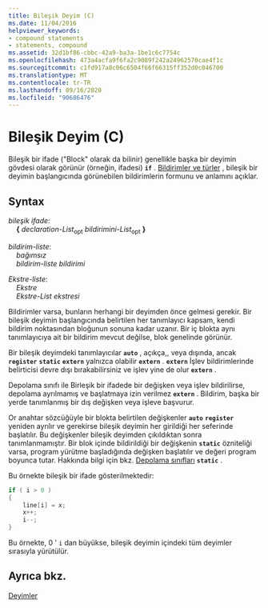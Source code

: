 ```yaml
---
title: Bileşik Deyim (C)
ms.date: 11/04/2016
helpviewer_keywords:
- compound statements
- statements, compound
ms.assetid: 32d1bf86-cbbc-42a9-ba3a-1be1c6c7754c
ms.openlocfilehash: 473a4acfa9f6fa2c9089f242a24962570cae4f1c
ms.sourcegitcommit: c1fd917a8c06c6504f66f66315ff352d0c046700
ms.translationtype: MT
ms.contentlocale: tr-TR
ms.lasthandoff: 09/16/2020
ms.locfileid: "90686476"
---
```

# <a name="compound-statement-c"></a>Bileşik Deyim (C)

Bileşik bir ifade ("Block" olarak da bilinir) genellikle başka bir deyimin gövdesi olarak görünür (örneğin, ifadesi) **`if`** . [Bildirimler ve türler](../c-language/declarations-and-types.md) , bileşik bir deyimin başlangıcında görünebilen bildirimlerin formunu ve anlamını açıklar.

## <a name="syntax"></a>Syntax

*bileşik ifade*:<br/>
&nbsp;&nbsp;&nbsp;&nbsp;**{** *declaration-List*<sub>opt</sub> *bildirimini-List*<sub>opt</sub> **}**

*bildirim-liste*:<br/>
&nbsp;&nbsp;&nbsp;&nbsp;*bağımsız*<br/>
&nbsp;&nbsp;&nbsp;&nbsp;*bildirim-liste* *bildirimi*

*Ekstre-liste*:<br/>
&nbsp;&nbsp;&nbsp;&nbsp;*Ekstre*<br/>
&nbsp;&nbsp;&nbsp;&nbsp;*Ekstre-List* *ekstresi*

Bildirimler varsa, bunların herhangi bir deyimden önce gelmesi gerekir. Bir bileşik deyimin başlangıcında belirtilen her tanımlayıcı kapsam, kendi bildirim noktasından bloğunun sonuna kadar uzanır. Bir iç blokta aynı tanımlayıcıya ait bir bildirim mevcut değilse, blok genelinde görünür.

Bir bileşik deyimdeki tanımlayıcılar **`auto`** , açıkça,, veya dışında, ancak **`register`** **`static`** **`extern`** yalnızca olabilir **`extern`** . **`extern`** İşlev bildirimlerinde belirticisi devre dışı bırakabilirsiniz ve işlev yine de olur **`extern`** .

Depolama sınıfı ile Birleşik bir ifadede bir değişken veya işlev bildirilirse, depolama ayrılmamış ve başlatmaya izin verilmez **`extern`** . Bildirim, başka bir yerde tanımlanmış bir dış değişken veya işleve başvurur.

Or anahtar sözcüğüyle bir blokta belirtilen değişkenler **`auto`** **`register`** yeniden ayrılır ve gerekirse bileşik deyimin her girildiği her seferinde başlatılır. Bu değişkenler bileşik deyimden çıkıldıktan sonra tanımlanmamıştır. Bir blok içinde bildirildiği bir değişkenin **`static`** özniteliği varsa, program yürütme başladığında değişken başlatılır ve değeri program boyunca tutar. Hakkında bilgi için bkz. [Depolama sınıfları](../c-language/c-storage-classes.md) **`static`** .

Bu örnekte bileşik bir ifade gösterilmektedir:

```C
if ( i > 0 )
{
    line[i] = x;
    x++;
    i--;
}
```

Bu örnekte, 0 ' `i` dan büyükse, bileşik deyimin içindeki tüm deyimler sırasıyla yürütülür.

## <a name="see-also"></a>Ayrıca bkz.

[Deyimler](../c-language/statements-c.md)
